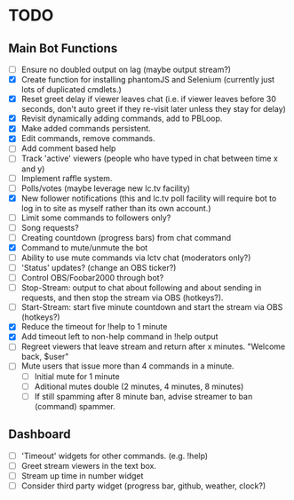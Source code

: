 # TODO

## Main Bot Functions

- [ ] Ensure no doubled output on lag (maybe output stream?)
- [x] Create function for installing phantomJS and Selenium (currently just lots of duplicated cmdlets.)
- [x] Reset greet delay if viewer leaves chat (i.e. if viewer leaves before 30 seconds, don't auto greet if they re-visit later unless they stay for delay)
- [x] Revisit dynamically adding commands, add to PBLoop.
- [x] Make added commands persistent.
- [x] Edit commands, remove commands.
- [ ] Add comment based help
- [ ] Track 'active' viewers (people who have typed in chat between time x and y)
- [ ] Implement raffle system.
- [ ] Polls/votes (maybe leverage new lc.tv facility)
- [X] New follower notifications (this and lc.tv poll facility will require bot to log in to site as myself rather than its own account.)
- [ ] Limit some commands to followers only?
- [ ] Song requests?
- [ ] Creating countdown (progress bars) from chat command
- [x] Command to mute/unmute the bot
- [ ] Ability to use mute commands via lctv chat (moderators only?)
- [ ] 'Status' updates? (change an OBS ticker?)
- [ ] Control OBS/Foobar2000 through bot?
- [ ] Stop-Stream: output to chat about following and about sending in requests, and then stop the stream via OBS (hotkeys?).
- [ ] Start-Stream: start five minute countdown and start the stream via OBS (hotkeys?)
- [x] Reduce the timeout for !help to 1 minute
- [x] Add timeout left to non-help command in !help output
- [ ] Regreet viewers that leave stream and return after x minutes. "Welcome back, $user"
- [ ] Mute users that issue more than 4 commands in a minute.
  - [ ] Initial mute for 1 minute
  - [ ] Aditional mutes double (2 minutes, 4 minutes, 8 minutes)
  - [ ] If still spamming after 8 minute ban, advise streamer to ban (command) spammer.

## Dashboard

- [ ] 'Timeout' widgets for other commands. (e.g. !help)
- [ ] Greet stream viewers in the text box.
- [ ] Stream up time in number widget
- [ ] Consider third party widget (progress bar, github, weather, clock?)
